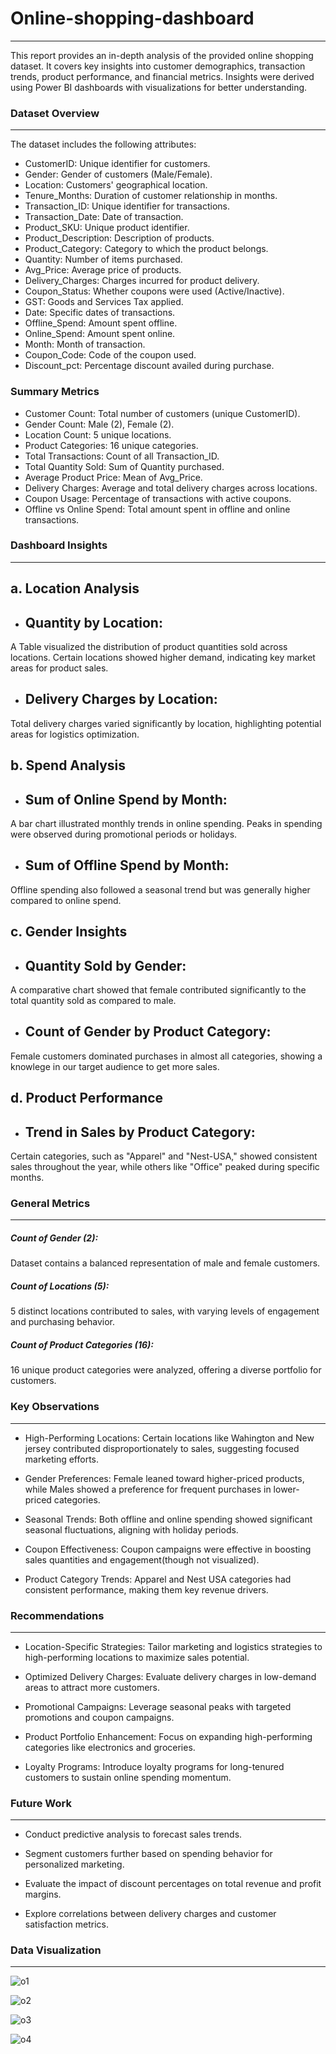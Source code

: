 # Online-shopping-dashboard
---

This report provides an in-depth analysis of the provided online shopping dataset. It covers key insights into customer demographics, transaction trends, product performance, and financial metrics. Insights were derived using Power BI dashboards with visualizations for better understanding.

###  Dataset Overview
---
The dataset includes the following attributes:

* CustomerID: Unique identifier for customers.
* Gender: Gender of customers (Male/Female).
* Location: Customers' geographical location.
* Tenure_Months: Duration of customer relationship in months.
* Transaction_ID: Unique identifier for transactions.
* Transaction_Date: Date of transaction.
* Product_SKU: Unique product identifier.
* Product_Description: Description of products.
* Product_Category: Category to which the product belongs.
* Quantity: Number of items purchased.
* Avg_Price: Average price of products.
* Delivery_Charges: Charges incurred for product delivery.
* Coupon_Status: Whether coupons were used (Active/Inactive).
* GST: Goods and Services Tax applied.
* Date: Specific dates of transactions.
* Offline_Spend: Amount spent offline.
* Online_Spend: Amount spent online.
* Month: Month of transaction.
* Coupon_Code: Code of the coupon used.
* Discount_pct: Percentage discount availed during purchase.


### Summary Metrics
* Customer Count: Total number of customers (unique CustomerID).
* Gender Count: Male (2), Female (2).
* Location Count: 5 unique locations.
* Product Categories: 16 unique categories.
* Total Transactions: Count of all Transaction_ID.
* Total Quantity Sold: Sum of Quantity purchased.
* Average Product Price: Mean of Avg_Price.
* Delivery Charges: Average and total delivery charges across locations.
* Coupon Usage: Percentage of transactions with active coupons.
* Offline vs Online Spend: Total amount spent in offline and online transactions.





### Dashboard Insights
---

a. Location Analysis
---

* Quantity by Location:
  ---
A Table visualized the distribution of product quantities sold across locations. Certain locations showed higher demand, indicating key market areas for product sales.

* Delivery Charges by Location:
  ---
Total delivery charges varied significantly by location, highlighting potential areas for logistics optimization.


b. Spend Analysis
---

* Sum of Online Spend by Month:
  ---
A bar chart illustrated monthly trends in online spending. Peaks in spending were observed during promotional periods or holidays.

* Sum of Offline Spend by Month:
  ---
Offline spending also followed a seasonal trend but was generally higher compared to online spend.


c. Gender Insights
---

* Quantity Sold by Gender:
  ---
A comparative chart showed that female contributed significantly to the total quantity sold as compared to male.

* Count of Gender by Product Category:
  ---
Female customers dominated purchases in almost all categories, showing a knowlege in our target audience to get more sales.



d. Product Performance
  ---
  
* Trend in Sales by Product Category:
  ---
Certain categories, such as "Apparel" and "Nest-USA," showed consistent sales throughout the year, while others like "Office" peaked during specific months.




### General Metrics
---
##### Count of Gender (2):
Dataset contains a balanced representation of male and female customers.

##### Count of Locations (5):
5 distinct locations contributed to sales, with varying levels of engagement and purchasing behavior.

##### Count of Product Categories (16):
16 unique product categories were analyzed, offering a diverse portfolio for customers.



### Key Observations
---
* High-Performing Locations: Certain locations like Wahington and New jersey contributed disproportionately to sales, suggesting focused marketing efforts.

* Gender Preferences: Female leaned toward higher-priced products, while Males showed a preference for frequent purchases in lower-priced categories.

* Seasonal Trends: Both offline and online spending showed significant seasonal fluctuations, aligning with holiday periods.

* Coupon Effectiveness: Coupon campaigns were effective in boosting sales quantities and engagement(though not visualized).

* Product Category Trends: Apparel and Nest USA categories had consistent performance, making them key revenue drivers.


### Recommendations
---
* Location-Specific Strategies: Tailor marketing and logistics strategies to high-performing locations to maximize sales potential.

* Optimized Delivery Charges: Evaluate delivery charges in low-demand areas to attract more customers.

* Promotional Campaigns: Leverage seasonal peaks with targeted promotions and coupon campaigns.

* Product Portfolio Enhancement: Focus on expanding high-performing categories like electronics and groceries.

* Loyalty Programs: Introduce loyalty programs for long-tenured customers to sustain online spending momentum.



### Future Work
---
* Conduct predictive analysis to forecast sales trends.

* Segment customers further based on spending behavior for personalized marketing.
  
* Evaluate the impact of discount percentages on total revenue and profit margins.

* Explore correlations between delivery charges and customer satisfaction metrics.


### Data Visualization
---

![o1](https://github.com/user-attachments/assets/78d3b471-c7c3-459b-978a-201b21bb214f)



![o2](https://github.com/user-attachments/assets/1d0d6bdb-dd3e-4449-ab1d-4f77916ab115)



![o3](https://github.com/user-attachments/assets/fe790d2a-a639-4ef2-8459-8531b8f012f3)


![o4](https://github.com/user-attachments/assets/aea1ce38-7ecd-4be0-9b81-089c23cb9eb7)





